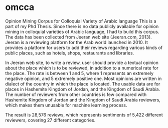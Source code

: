 omcca
=====

Opinion Mining Corpus for Colloquial Variety of Arabic language
This is a part of my Phd Thesis. Since there is no data publicly available for opinion mining in colloquial varieties of Arabic language, I had to build this corpus. The data has been collected from Jeeran web site (Jeeran.com, 2013).  Jeeran is a reviewing platform for the Arab world launched in 2010. It provides a platform for users to add their reviews regarding various kinds of public places, such as hotels, shops, restaurants and libraries. 

In Jeeran web site, to write a review, user should provide a textual opinion about the place which is to be reviewed, in addition to a numerical rate for the place. The rate is between 1 and 5, where 1 represents an extremely negative opinion, and 5 extremely positive one. Most opinions are written in dialect of the country in which the place is located.  The usable data are for places in Hashemite Kingdom of Jordan, and the Kingdom of Saudi Arabia. The number of reviewers from other countries is few compared with Hashemite Kingdom of Jordan and the Kingdom of Saudi Arabia reviewers, which makes them unusable for machine learning process. 

The result is 28,576 reviews, which represents sentiments of 5,422 different reviewers, covering 27 different categories.
